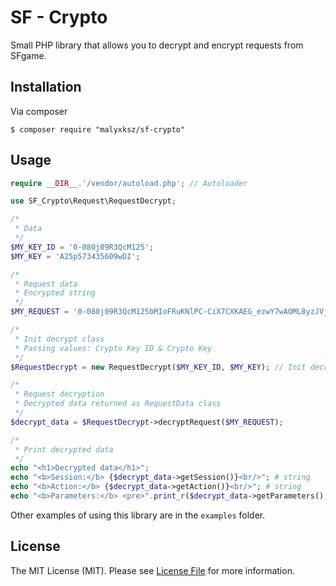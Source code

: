 # SF - Crypto
Small PHP library that allows you to decrypt and encrypt requests from SFgame.

## Installation

Via composer
```
$ composer require "malyxksz/sf-crypto"
```

## Usage

```php
require __DIR__.'/vendor/autoload.php'; // Autoloader

use SF_Crypto\Request\RequestDecrypt;

/*
 * Data
 */
$MY_KEY_ID = '0-080j09R3QcM125';
$MY_KEY = 'A25p573435609wDI';

/*
 * Request data
 * Encrypted string
 */
$MY_REQUEST = '0-080j09R3QcM125bMIoFRuKNlPC-CiX7CXKAEG_ezwY7wAOML8yzJVjEuzSDxDcjyXFM5aIh84IOaqDaYrCRwGt2OgxwbCIBgxJGWj6IoYyPKERGi1OU9Dvkj8=';

/*
 * Init decrypt class
 * Passing values: Crypto Key ID & Crypto Key
 */
$RequestDecrypt = new RequestDecrypt($MY_KEY_ID, $MY_KEY); // Init decrypt class

/*
 * Request decryption
 * Decrypted data returned as RequestData class
 */
$decrypt_data = $RequestDecrypt->decryptRequest($MY_REQUEST);

/*
 * Print decrypted data
 */
echo "<h1>Decrypted data</h1>";
echo "<b>Session:</b> {$decrypt_data->getSession()}<br/>"; # string
echo "<b>Action:</b> {$decrypt_data->getAction()}<br/>"; # string
echo "<b>Parameters:</b> <pre>".print_r($decrypt_data->getParameters(), true)."</pre><br/>"; # array
```

Other examples of using this library are in the `examples` folder.

## License

The MIT License (MIT). Please see [License File](https://github.com/malyxksz/sf-crypto/blob/main/LICENSE.md) for more information.